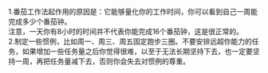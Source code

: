1.番茄工作法起作用的原因是：它能够量化你的工作时间，你可以看到自己一周能完成多少个番茄钟。  
注意，一天你有8小时的时间并不代表你能完成16个番茄钟，这是很正常的。  
2.制定一些惯例，比如周一、周三、周五固定跑步三圈。不要安排远超你能力的任务，如果增加一些任务量之后你觉得很难，以至于无法长期坚持下去，也一定要坚持一周，再把任务量减下去，否则你会失去对惯例的尊重。